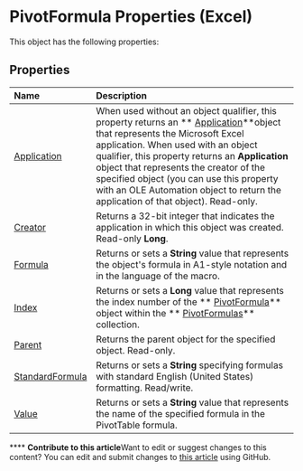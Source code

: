 
# PivotFormula Properties (Excel)
This object has the following properties:

## Properties



|**Name**|**Description**|
|:-----|:-----|
| [Application](5733d267-64ef-5891-7487-fd08e3d3c2c3.md)|When used without an object qualifier, this property returns an  ** [Application](19b73597-5cf9-4f56-8227-b5211f657f6f.md)**object that represents the Microsoft Excel application. When used with an object qualifier, this property returns an  **Application** object that represents the creator of the specified object (you can use this property with an OLE Automation object to return the application of that object). Read-only.|
| [Creator](d3d302ec-3f9a-7969-bfbe-51e56680cce5.md)|Returns a 32-bit integer that indicates the application in which this object was created. Read-only  **Long**.|
| [Formula](ae7caa68-ac06-51ac-d39c-fc32cee7795a.md)|Returns or sets a  **String** value that represents the object's formula in A1-style notation and in the language of the macro.|
| [Index](0846b3f9-7a7d-75f3-13c3-f9f43f898b03.md)|Returns or sets a  **Long** value that represents the index number of the ** [PivotFormula](2955dad6-d686-1a83-ab56-76a00272c7e2.md)** object within the ** [PivotFormulas](7139a4bd-f103-7190-004f-7f2261a4391f.md)** collection.|
| [Parent](d284b184-bfbd-4c7f-874f-58e8146d171c.md)|Returns the parent object for the specified object. Read-only.|
| [StandardFormula](795273e3-e9c8-853d-2328-dddce0e6a72e.md)|Returns or sets a  **String** specifying formulas with standard English (United States) formatting. Read/write.|
| [Value](a82beff5-d8ee-9d93-7ec9-4e3ecc05f624.md)|Returns or sets a  **String** value that represents the name of the specified formula in the PivotTable formula.|

****   **Contribute to this article**Want to edit or suggest changes to this content? You can edit and submit changes to  [this article](https://github.com/jhershey00/VBA_Excel_Test/OpenXMLCon/articles/50fe150c-5c82-4210-9b5d-987f8ab6ccda.md) using GitHub.

